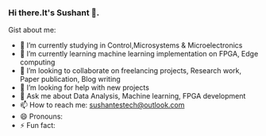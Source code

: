 ### Hi there.It's Sushant 👋.

Gist about me:

- 🔭 I’m currently studying in Control,Microsystems & Microelectronics
- 🌱 I’m currently learning machine learning implementation on FPGA, Edge computing
- 👯 I’m looking to collaborate on freelancing projects, Research work, Paper publication, Blog writing
- 🤔 I’m looking for help with new projects
- 💬 Ask me about Data Analysis, Machine learning, FPGA development
- 📫 How to reach me: sushantestech@outlook.com
- 😄 Pronouns: 
- ⚡ Fun fact: 
